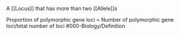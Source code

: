 A [[Locus]] that has more than two [[Allele]]s

Proportion of polymorphic gene loci = Number of polymorphic gene loci/total number of loci
#000-Biology/Definition 